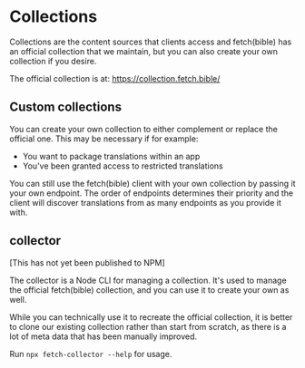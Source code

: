
# Collections

Collections are the content sources that clients access and fetch(bible) has an official collection that we maintain, but you can also create your own collection if you desire.

The official collection is at: https://collection.fetch.bible/

## Custom collections
You can create your own collection to either complement or replace the official one. This may be necessary if for example:
 * You want to package translations within an app
 * You've been granted access to restricted translations

You can still use the fetch(bible) client with your own collection by passing it your own endpoint. The order of endpoints determines their priority and the client will discover translations from as many endpoints as you provide it with.

## collector

[This has not yet been published to NPM]
<!-- `npm install @gracious.tech/fetch-collector` -->

The collector is a Node CLI for managing a collection. It's used to manage the official fetch(bible) collection, and you can use it to create your own as well.

While you can technically use it to recreate the official collection, it is better to clone our existing collection rather than start from scratch, as there is a lot of meta data that has been manually improved.

Run `npx fetch-collector --help` for usage.
